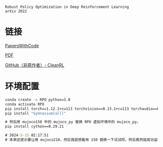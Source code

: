 ```
Robust Policy Optimization in Deep Reinforcement Learning
arXiv 2022
```

# 链接

[PapersWithCode](https://paperswithcode.com/paper/robust-policy-optimization-in-deep)

[PDF](https://arxiv.org/pdf/2212.07536v1)

[GitHub（非原作者）- CleanRL](https://github.com/vwxyzjn/cleanrl/blob/master/cleanrl/rpo_continuous_action.py#L102)

# 环境配置

```cmd
conda create -n RPO python=3.8
conda activate RPO
pip install torch==1.12.1+cu113 torchvision==0.13.1+cu113 torchaudio==0.12.1 --extra-index-url https://download.pytorch.org/whl/cu113
pip install "Gymnasium[all]"

# 然后用 mujoco150 中的 mujoco_py 替换 RPO 虚拟环境中的 mujoco_py。
pip install cython==0.29.21

# 2024-5-15 02:17:51
# 本来还提示要让用 mujoco210，然后我就想着用 150 替换一下试试呗，然后竟然就成功运行了，就这么成功了？最快速的一次。。。
```
